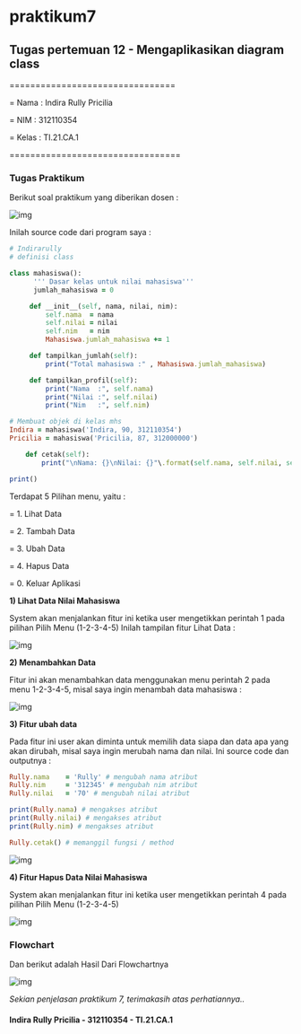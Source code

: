 # praktikum7

## Tugas pertemuan 12 - Mengaplikasikan diagram class

================================

= Nama  : Indira Rully Pricilia

= NIM   : 312110354

= Kelas : TI.21.CA.1

=================================

### Tugas Praktikum
Berikut soal praktikum yang diberikan dosen :

![img](Screenshot/ss1.png)

Inilah source code dari program saya :
```ruby
# Indirarully
# definisi class

class mahasiswa():
      ''' Dasar kelas untuk nilai mahasiswa'''
      jumlah_mahasiswa = 0

     def __init__(self, nama, nilai, nim):
         self.nama  = nama
         self.nilai = nilai
         self.nim   = nim
         Mahasiswa.jumlah_mahasiswa += 1

     def tampilkan_jumlah(self):
         print("Total mahasiswa :" , Mahasiswa.jumlah_mahasiswa)

     def tampilkan_profil(self):
         print("Nama  :", self.nama)
         print("Nilai :", self.nilai)
         print("Nim   :", self.nim)

# Membuat objek di kelas mhs
Indira = mahasiswa('Indira, 90, 312110354')
Pricilia = mahasiswa('Pricilia, 87, 312000000')

    def cetak(self):
        print("\nNama: {}\nNilai: {}"\.format(self.nama, self.nilai, self.nim))

print()
```
Terdapat 5 Pilihan menu, yaitu :

= 1. Lihat Data

= 2. Tambah Data

= 3. Ubah Data

= 4. Hapus Data

= 0. Keluar Aplikasi


**1) Lihat Data Nilai Mahasiswa**

System akan menjalankan fitur ini ketika user mengetikkan perintah 1 pada pilihan Pilih Menu (1-2-3-4-5) Inilah tampilan fitur Lihat Data :

![img](Screenshot/ss1.png)

**2) Menambahkan Data**

Fitur ini akan menambahkan data menggunakan menu perintah 2 pada menu 1-2-3-4-5, misal saya ingin menambah data mahasiswa :

![img](Screenshot/ss1.png)

**3) Fitur ubah data**

Pada fitur ini user akan diminta untuk memilih data siapa dan data apa yang akan dirubah, misal saya ingin merubah nama dan nilai. Ini source code dan outputnya :
```ruby
Rully.nama    = 'Rully' # mengubah nama atribut
Rully.nim     = '312345' # mengubah nim atribut
Rully.nilai   = '70' # mengubah nilai atribut

print(Rully.nama) # mengakses atribut
print(Rully.nilai) # mengakses atribut
print(Rully.nim) # mengakses atribut

Rully.cetak() # memanggil fungsi / method
```

![img](Screenshot/ss1.png)

**4) Fitur Hapus Data Nilai Mahasiswa**

System akan menjalankan fitur ini ketika user mengetikkan perintah 4 pada pilihan Pilih Menu (1-2-3-4-5)

![img](Screenshot/ss1.png)


### Flowchart
Dan berikut adalah Hasil Dari Flowchartnya

![img](Screenshot/ss1.png)

*Sekian penjelasan praktikum 7, terimakasih atas perhatiannya..*

#### Indira Rully Pricilia - 312110354 - TI.21.CA.1

